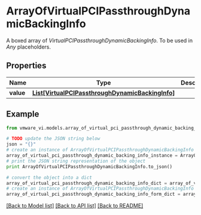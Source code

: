 # ArrayOfVirtualPCIPassthroughDynamicBackingInfo

A boxed array of *VirtualPCIPassthroughDynamicBackingInfo*. To be used in *Any* placeholders. 

## Properties
Name | Type | Description | Notes
------------ | ------------- | ------------- | -------------
**value** | [**List[VirtualPCIPassthroughDynamicBackingInfo]**](VirtualPCIPassthroughDynamicBackingInfo.md) |  | 

## Example

```python
from vmware_vi.models.array_of_virtual_pci_passthrough_dynamic_backing_info import ArrayOfVirtualPCIPassthroughDynamicBackingInfo

# TODO update the JSON string below
json = "{}"
# create an instance of ArrayOfVirtualPCIPassthroughDynamicBackingInfo from a JSON string
array_of_virtual_pci_passthrough_dynamic_backing_info_instance = ArrayOfVirtualPCIPassthroughDynamicBackingInfo.from_json(json)
# print the JSON string representation of the object
print ArrayOfVirtualPCIPassthroughDynamicBackingInfo.to_json()

# convert the object into a dict
array_of_virtual_pci_passthrough_dynamic_backing_info_dict = array_of_virtual_pci_passthrough_dynamic_backing_info_instance.to_dict()
# create an instance of ArrayOfVirtualPCIPassthroughDynamicBackingInfo from a dict
array_of_virtual_pci_passthrough_dynamic_backing_info_form_dict = array_of_virtual_pci_passthrough_dynamic_backing_info.from_dict(array_of_virtual_pci_passthrough_dynamic_backing_info_dict)
```
[[Back to Model list]](../README.md#documentation-for-models) [[Back to API list]](../README.md#documentation-for-api-endpoints) [[Back to README]](../README.md)


